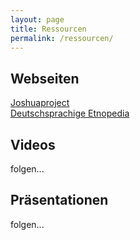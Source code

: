 ```yaml
---
layout: page
title: Ressourcen
permalink: /ressourcen/
---
```


## Webseiten

[Joshuaproject](www.joshuaproject.net)  
[Deutschsprachige Etnopedia](https://de.etnopedia.org/)  


## Videos

folgen...

## Präsentationen

folgen...
